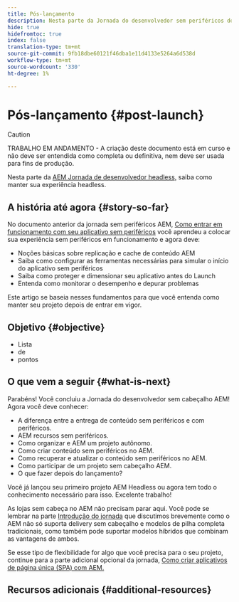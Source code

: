 ```yaml
---
title: Pós-lançamento
description: Nesta parte da Jornada do desenvolvedor sem periféricos do AEM, saiba como manter sua experiência sem periféricos.
hide: true
hidefromtoc: true
index: false
translation-type: tm+mt
source-git-commit: 9fb18dbe60121f46dba1e11d4133e5264a6d538d
workflow-type: tm+mt
source-wordcount: '330'
ht-degree: 1%

---
```



# Pós-lançamento {#post-launch}

>[!CAUTION]
>
>TRABALHO EM ANDAMENTO - A criação deste documento está em curso e não deve ser entendida como completa ou definitiva, nem deve ser usada para fins de produção.

Nesta parte da [AEM Jornada de desenvolvedor headless,](overview.md) saiba como manter sua experiência headless.

## A história até agora {#story-so-far}

No documento anterior da jornada sem periféricos AEM, [Como entrar em funcionamento com seu aplicativo sem periféricos](go-live.md) você aprendeu a colocar sua experiência sem periféricos em funcionamento e agora deve:

* Noções básicas sobre replicação e cache de conteúdo AEM
* Saiba como configurar as ferramentas necessárias para simular o início do aplicativo sem periféricos
* Saiba como proteger e dimensionar seu aplicativo antes do Launch
* Entenda como monitorar o desempenho e depurar problemas

Este artigo se baseia nesses fundamentos para que você entenda como manter seu projeto depois de entrar em vigor.

## Objetivo {#objective}

* Lista
* de
* pontos

## O que vem a seguir {#what-is-next}

Parabéns! Você concluiu a Jornada do desenvolvedor sem cabeçalho AEM! Agora você deve conhecer:

* A diferença entre a entrega de conteúdo sem periféricos e com periféricos.
* AEM recursos sem periféricos.
* Como organizar e AEM um projeto autônomo.
* Como criar conteúdo sem periféricos no AEM.
* Como recuperar e atualizar o conteúdo sem periféricos no AEM.
* Como participar de um projeto sem cabeçalho AEM.
* O que fazer depois do lançamento?

Você já lançou seu primeiro projeto AEM Headless ou agora tem todo o conhecimento necessário para isso. Excelente trabalho!

As lojas sem cabeça no AEM não precisam parar aqui. Você pode se lembrar na parte [Introdução do jornada](getting-started.md#integration-levels) que discutimos brevemente como o AEM não só suporta delivery sem cabeçalho e modelos de pilha completa tradicionais, como também pode suportar modelos híbridos que combinam as vantagens de ambos.

Se esse tipo de flexibilidade for algo que você precisa para o seu projeto, continue para a parte adicional opcional da jornada, [Como criar aplicativos de página única (SPA) com AEM.](create-spa.md)

## Recursos adicionais {#additional-resources}
